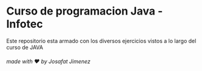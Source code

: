 # Curso de programacion Java - Infotec

Este repositorio esta armado con los diversos ejercicios vistos a lo largo del curso de JAVA


###### made with :heart: by Josafat Jimenez